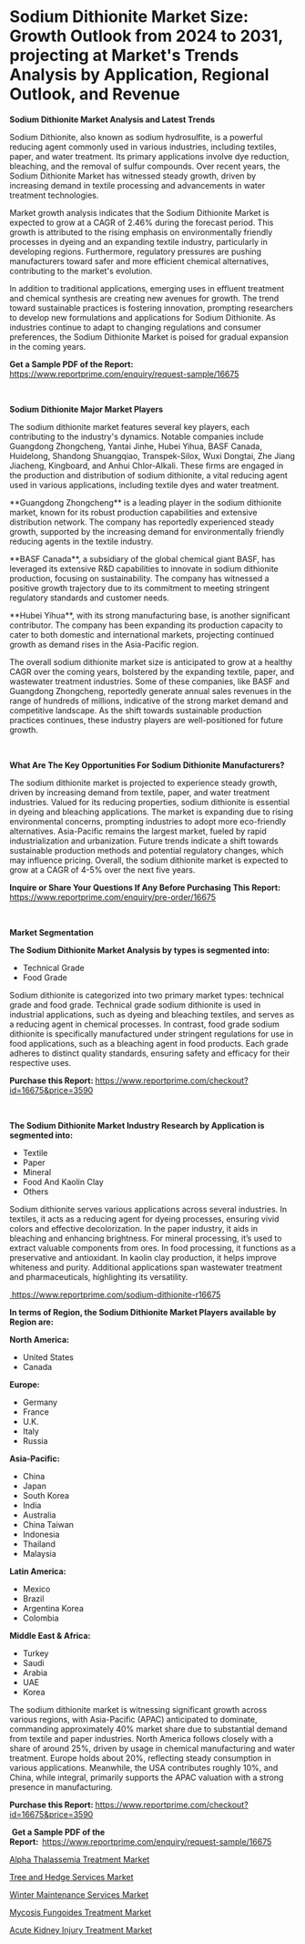 <p><h1>Sodium Dithionite Market Size: Growth Outlook from 2024 to 2031, projecting at Market's Trends Analysis by Application, Regional Outlook, and Revenue</h1></p><p><strong>Sodium Dithionite Market Analysis and Latest Trends</strong></p>
<p><p>Sodium Dithionite, also known as sodium hydrosulfite, is a powerful reducing agent commonly used in various industries, including textiles, paper, and water treatment. Its primary applications involve dye reduction, bleaching, and the removal of sulfur compounds. Over recent years, the Sodium Dithionite Market has witnessed steady growth, driven by increasing demand in textile processing and advancements in water treatment technologies.</p><p>Market growth analysis indicates that the Sodium Dithionite Market is expected to grow at a CAGR of 2.46% during the forecast period. This growth is attributed to the rising emphasis on environmentally friendly processes in dyeing and an expanding textile industry, particularly in developing regions. Furthermore, regulatory pressures are pushing manufacturers toward safer and more efficient chemical alternatives, contributing to the market's evolution.</p><p>In addition to traditional applications, emerging uses in effluent treatment and chemical synthesis are creating new avenues for growth. The trend toward sustainable practices is fostering innovation, prompting researchers to develop new formulations and applications for Sodium Dithionite. As industries continue to adapt to changing regulations and consumer preferences, the Sodium Dithionite Market is poised for gradual expansion in the coming years.</p></p>
<p><strong>Get a Sample PDF of the Report:&nbsp;</strong> <a href="https://www.reportprime.com/enquiry/request-sample/16675?utm_campaign=1862&utm_medium=2&utm_source=Github&utm_content=ia&utm_term=23112024&utm_id=sodium-dithionite">https://www.reportprime.com/enquiry/request-sample/16675</a></p>
<p>&nbsp;</p>
<p><strong>Sodium Dithionite Major Market Players</strong></p>
<p><p>The sodium dithionite market features several key players, each contributing to the industry's dynamics. Notable companies include Guangdong Zhongcheng, Yantai Jinhe, Hubei Yihua, BASF Canada, Huidelong, Shandong Shuangqiao, Transpek-Silox, Wuxi Dongtai, Zhe Jiang Jiacheng, Kingboard, and Anhui Chlor-Alkali. These firms are engaged in the production and distribution of sodium dithionite, a vital reducing agent used in various applications, including textile dyes and water treatment.</p><p>**Guangdong Zhongcheng** is a leading player in the sodium dithionite market, known for its robust production capabilities and extensive distribution network. The company has reportedly experienced steady growth, supported by the increasing demand for environmentally friendly reducing agents in the textile industry. </p><p>**BASF Canada**, a subsidiary of the global chemical giant BASF, has leveraged its extensive R&D capabilities to innovate in sodium dithionite production, focusing on sustainability. The company has witnessed a positive growth trajectory due to its commitment to meeting stringent regulatory standards and customer needs.</p><p>**Hubei Yihua**, with its strong manufacturing base, is another significant contributor. The company has been expanding its production capacity to cater to both domestic and international markets, projecting continued growth as demand rises in the Asia-Pacific region.</p><p>The overall sodium dithionite market size is anticipated to grow at a healthy CAGR over the coming years, bolstered by the expanding textile, paper, and wastewater treatment industries. Some of these companies, like BASF and Guangdong Zhongcheng, reportedly generate annual sales revenues in the range of hundreds of millions, indicative of the strong market demand and competitive landscape. As the shift towards sustainable production practices continues, these industry players are well-positioned for future growth.</p></p>
<p>&nbsp;</p>
<p><strong>What Are The Key Opportunities For Sodium Dithionite Manufacturers?</strong></p>
<p><p>The sodium dithionite market is projected to experience steady growth, driven by increasing demand from textile, paper, and water treatment industries. Valued for its reducing properties, sodium dithionite is essential in dyeing and bleaching applications. The market is expanding due to rising environmental concerns, prompting industries to adopt more eco-friendly alternatives. Asia-Pacific remains the largest market, fueled by rapid industrialization and urbanization. Future trends indicate a shift towards sustainable production methods and potential regulatory changes, which may influence pricing. Overall, the sodium dithionite market is expected to grow at a CAGR of 4-5% over the next five years.</p></p>
<p><strong>Inquire or Share Your Questions If Any Before Purchasing This Report:</strong> <a href="https://www.reportprime.com/enquiry/pre-order/16675?utm_campaign=1862&utm_medium=2&utm_source=Github&utm_content=ia&utm_term=23112024&utm_id=sodium-dithionite">https://www.reportprime.com/enquiry/pre-order/16675</a></p>
<p>&nbsp;</p>
<p><strong>Market Segmentation</strong></p>
<p><strong>The Sodium Dithionite Market Analysis by types is segmented into:</strong></p>
<p><ul><li>Technical Grade</li><li>Food Grade</li></ul></p>
<p><p>Sodium dithionite is categorized into two primary market types: technical grade and food grade. Technical grade sodium dithionite is used in industrial applications, such as dyeing and bleaching textiles, and serves as a reducing agent in chemical processes. In contrast, food grade sodium dithionite is specifically manufactured under stringent regulations for use in food applications, such as a bleaching agent in food products. Each grade adheres to distinct quality standards, ensuring safety and efficacy for their respective uses.</p></p>
<p><strong>Purchase this Report:&nbsp;</strong><a href="https://www.reportprime.com/checkout?id=16675&price=3590&utm_campaign=1862&utm_medium=2&utm_source=Github&utm_content=ia&utm_term=23112024&utm_id=sodium-dithionite">https://www.reportprime.com/checkout?id=16675&price=3590</a></p>
<p>&nbsp;</p>
<p><strong>The Sodium Dithionite Market Industry Research by Application is segmented into:</strong></p>
<p><ul><li>Textile</li><li>Paper</li><li>Mineral</li><li>Food And Kaolin Clay</li><li>Others</li></ul></p>
<p><p>Sodium dithionite serves various applications across several industries. In textiles, it acts as a reducing agent for dyeing processes, ensuring vivid colors and effective decolorization. In the paper industry, it aids in bleaching and enhancing brightness. For mineral processing, it’s used to extract valuable components from ores. In food processing, it functions as a preservative and antioxidant. In kaolin clay production, it helps improve whiteness and purity. Additional applications span wastewater treatment and pharmaceuticals, highlighting its versatility.</p></p>
<p><a href="https://www.reportprime.com/sodium-dithionite-r16675?utm_campaign=1862&utm_medium=2&utm_source=Github&utm_content=ia&utm_term=23112024&utm_id=sodium-dithionite">&nbsp;https://www.reportprime.com/sodium-dithionite-r16675</a></p>
<p><strong>In terms of Region, the Sodium Dithionite Market Players available by Region are:</strong></p>
<p>
    <p> <strong> North America: </strong>
        <ul>
            <li>United States</li>
            <li>Canada</li>
        </ul>
        </p> 
    <p> <strong> Europe: </strong>
        <ul>
            <li>Germany</li>
            <li>France</li>
            <li>U.K.</li>
            <li>Italy</li>
            <li>Russia</li>
        </ul>
        </p> 
    <p> <strong> Asia-Pacific: </strong>
        <ul>
            <li>China</li>
            <li>Japan</li>
            <li>South Korea</li>
            <li>India</li>
            <li>Australia</li>
            <li>China Taiwan</li>
            <li>Indonesia</li>
            <li>Thailand</li>
            <li>Malaysia</li>
        </ul>
        </p> 
    <p> <strong> Latin America: </strong>
        <ul>
            <li>Mexico</li>
            <li>Brazil</li>
            <li>Argentina Korea</li>
            <li>Colombia</li>
        </ul>
        </p> 
    <p> <strong> Middle East & Africa: </strong>
        <ul>
            <li>Turkey</li>
            <li>Saudi</li>
            <li>Arabia</li>
            <li>UAE</li>
            <li>Korea</li>
        </ul>
    </p>
    </p>
<p><p>The sodium dithionite market is witnessing significant growth across various regions, with Asia-Pacific (APAC) anticipated to dominate, commanding approximately 40% market share due to substantial demand from textile and paper industries. North America follows closely with a share of around 25%, driven by usage in chemical manufacturing and water treatment. Europe holds about 20%, reflecting steady consumption in various applications. Meanwhile, the USA contributes roughly 10%, and China, while integral, primarily supports the APAC valuation with a strong presence in manufacturing.</p></p>
<p><strong>Purchase this Report: </strong><a href="https://www.reportprime.com/checkout?id=16675&price=3590&utm_campaign=1862&utm_medium=2&utm_source=Github&utm_content=ia&utm_term=23112024&utm_id=sodium-dithionite">https://www.reportprime.com/checkout?id=16675&price=3590</a></p>
<p>&nbsp;<strong>Get a Sample PDF of the Report:&nbsp;&nbsp;</strong><a href="https://www.reportprime.com/enquiry/request-sample/16675?utm_campaign=1862&utm_medium=2&utm_source=Github&utm_content=ia&utm_term=23112024&utm_id=sodium-dithionite">https://www.reportprime.com/enquiry/request-sample/16675</a></p>
<p><strong></strong></p>
<p><p><a href="https://www.linkedin.com/pulse/stakeholders-can-gain-insights-alpha-thalassemia-treatment-ofl8c?utm_campaign=1862&utm_medium=2&utm_source=Github&utm_content=ia&utm_term=23112024&utm_id=sodium-dithionite">Alpha Thalassemia Treatment Market</a></p><p><a href="https://issuu.com/reportprime-2/docs/tree-and-hedge-services-market-size_152872ec9c877a?utm_campaign=1862&utm_medium=2&utm_source=Github&utm_content=ia&utm_term=23112024&utm_id=sodium-dithionite">Tree and Hedge Services Market</a></p><p><a href="https://issuu.com/reportprime-2/docs/winter-maintenance-services-market-_d966ec07ea1b37?utm_campaign=1862&utm_medium=2&utm_source=Github&utm_content=ia&utm_term=23112024&utm_id=sodium-dithionite">Winter Maintenance Services Market</a></p><p><a href="https://www.linkedin.com/pulse/thorough-examination-global-mycosis-fungoides-treatment-zoovc?utm_campaign=1862&utm_medium=2&utm_source=Github&utm_content=ia&utm_term=23112024&utm_id=sodium-dithionite">Mycosis Fungoides Treatment Market</a></p><p><a href="https://www.linkedin.com/pulse/acute-kidney-injury-treatment-market-study-creating-bbmgc?utm_campaign=1862&utm_medium=2&utm_source=Github&utm_content=ia&utm_term=23112024&utm_id=sodium-dithionite">Acute Kidney Injury Treatment Market</a></p></p>